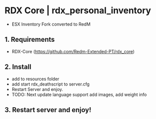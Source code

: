 # RDX Core | rdx_personal_inventory
- ESX Inventory Fork converted to RedM

## 1. Requirements
- RDX-Core (https://github.com/Redm-Extended-PT/rdx_core)

## 2. Install
- add to resources folder
- add start rdx_deathscript to server.cfg
- Restart Server and enjoy.
- TODO: Next update language support add images, add weight info

## 3. Restart server and enjoy!
